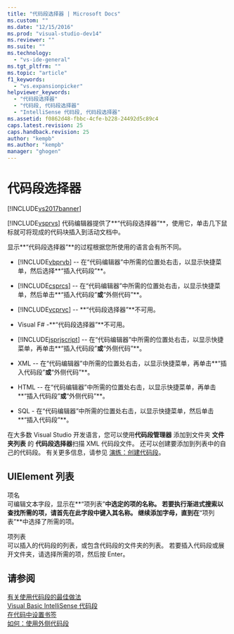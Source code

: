 ```yaml
---
title: "代码段选择器 | Microsoft Docs"
ms.custom: ""
ms.date: "12/15/2016"
ms.prod: "visual-studio-dev14"
ms.reviewer: ""
ms.suite: ""
ms.technology: 
  - "vs-ide-general"
ms.tgt_pltfrm: ""
ms.topic: "article"
f1_keywords: 
  - "vs.expansionpicker"
helpviewer_keywords: 
  - "代码段选择器"
  - "代码段, 代码段选择器"
  - "IntelliSense 代码段, 代码段选择器"
ms.assetid: f0862d48-fbbc-4cfe-b228-24492d5c89c4
caps.latest.revision: 25
caps.handback.revision: 25
author: "kempb"
ms.author: "kempb"
manager: "ghogen"
---
```

# 代码段选择器
[!INCLUDE[vs2017banner](../../code-quality/includes/vs2017banner.md)]

[!INCLUDE[vsprvs](../../code-quality/includes/vsprvs_md.md)] 代码编辑器提供了**“代码段选择器”**，使用它，单击几下鼠标就可将现成的代码块插入到活动文档中。  
  
 显示**“代码段选择器”**的过程根据您所使用的语言会有所不同。  
  
-   [!INCLUDE[vbprvb](../../code-quality/includes/vbprvb_md.md)] \-\- 在“代码编辑器”中所需的位置处右击，以显示快捷菜单，然后选择**“插入代码段”**。  
  
-   [!INCLUDE[csprcs](../../data-tools/includes/csprcs_md.md)] \-\- 在“代码编辑器”中所需的位置处右击，以显示快捷菜单，然后单击**“插入代码段”**或**“外侧代码”**。  
  
-   [!INCLUDE[vcprvc](../../debugger/includes/vcprvc_md.md)] \-\- **“代码段选择器”**不可用。  
  
-   Visual F\# \-**“代码段选择器”**不可用。  
  
-   [!INCLUDE[jsprjscript](../../extensibility/debugger/includes/jsprjscript_md.md)] \-\- 在“代码编辑器”中所需的位置处右击，以显示快捷菜单，再单击**“插入代码段”**或**“外侧代码”**。  
  
-   XML \-\- 在“代码编辑器”中所需的位置处右击，以显示快捷菜单，再单击**“插入代码段”**或**“外侧代码”**。  
  
-   HTML \-\- 在“代码编辑器”中所需的位置处右击，以显示快捷菜单，再单击**“插入代码段”**或**“外侧代码”**。  
  
-   SQL \- 在“代码编辑器”中所需的位置处右击，以显示快捷菜单，然后单击**“插入代码段”**。  
  
 在大多数 Visual Studio 开发语言，您可以使用**代码段管理器** 添加到文件夹 **文件夹列表** 的 **代码段选择器**扫描 XML 代码段文件。  还可以创建要添加到列表中的自己的代码段。  有关更多信息，请参见 [演练：创建代码段](../../ide/walkthrough-creating-a-code-snippet.md)。  
  
## UIElement 列表  
 项名  
 可编辑文本字段，显示在**“项列表”**中选定的项的名称。  若要执行渐进式搜索以查找所需的项，请首先在此字段中键入其名称。  继续添加字母，直到在**“项列表”**中选择了所需的项。  
  
 项列表  
 可以插入的代码段的列表，或包含代码段的文件夹的列表。  若要插入代码段或展开文件夹，请选择所需的项，然后按 Enter。  
  
## 请参阅  
 [有关使用代码段的最佳做法](../../ide/best-practices-for-using-code-snippets.md)   
 [Visual Basic IntelliSense 代码段](/dotnet/visual-basic/developing-apps/using-ide/intellisense-code-snippets)   
 [在代码中设置书签](../../ide/setting-bookmarks-in-code.md)   
 [如何：使用外侧代码段](../Topic/How%20to:%20Use%20Surround-with%20Code%20Snippets.md)